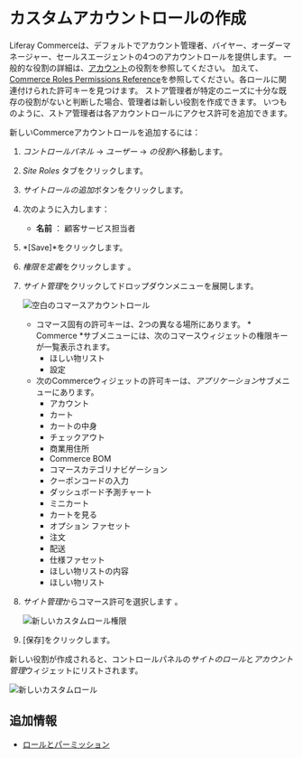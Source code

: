 # カスタムアカウントロールの作成

Liferay Commerceは、デフォルトでアカウント管理者、バイヤー、オーダーマネージャー、セールスエージェントの4つのアカウントロールを提供します。 一般的な役割の詳細は、[アカウント](./account-roles.md)の役割を参照してください。 加えて、[ Commerce Roles Permissions Reference](./commerce-roles-permissions-reference.md)を参照してください。各ロールに関連付けられた許可キーを見つけます。 ストア管理者が特定のニーズに十分な既存の役割がないと判断した場合、管理者は新しい役割を作成できます。 いつものように、ストア管理者は各アカウントロールにアクセス許可を追加できます。

新しいCommerceアカウントロールを追加するには：

1.  *コントロールパネル* → *ユーザー* → *の役割*へ移動します。

2.  *Site Roles* タブをクリックします。

3.  *サイトロールの追加*ボタンをクリックします。

4.  次のように入力します：

      - **名前** ： 顧客サービス担当者

5.  *[Save]*をクリックします。

6.  *権限を定義*をクリックします 。

7.  *サイト管理*をクリックしてドロップダウンメニューを展開します。

    ![空白のコマースアカウントロール](./creating-a-custom-account-role/images/02.png)

      - コマース固有の許可キーは、2つの異なる場所にあります。 * Commerce *サブメニューには、次のコマースウィジェットの権限キーが一覧表示されます。
          - ほしい物リスト
          - 設定
      - 次のCommerceウィジェットの許可キーは、*アプリケーション*サブメニューにあります。
          - アカウント
          - カート
          - カートの中身
          - チェックアウト
          - 商業用住所
          - Commerce BOM
          - コマースカテゴリナビゲーション
          - クーポンコードの入力
          - ダッシュボード予測チャート
          - ミニカート
          - カートを見る
          - オプション ファセット
          - 注文
          - 配送
          - 仕様ファセット
          - ほしい物リストの内容
          - ほしい物リスト

8.  *サイト管理*からコマース許可を選択します 。

    ![新しいカスタムロール権限](./creating-a-custom-account-role/images/03.png)

9.  [保存]をクリックします。

新しい役割が作成されると、コントロールパネルの*サイトのロール*と*アカウント管理*ウィジェットにリストされます。

![新しいカスタムロール](./creating-a-custom-account-role/images/01.png)

## 追加情報

  - [ロールとパーミッション](https://help.liferay.com/hc/articles/360017895212-Roles-and-Permissions)
